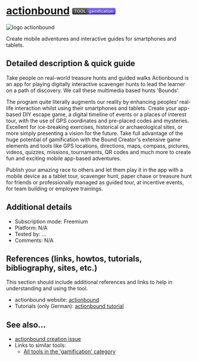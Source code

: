 # [actionbound](https://en.actionbound.com/?setlang)  [<img src="images/gamification.png" align="bottom">](https://github.com/e-CLOSE/Toolbox/issues?q=label%3A01_TOOL+label%3Agamification)
![logo actionbound](https://user-images.githubusercontent.com/96419022/157419794-759d9c8d-c0b5-4c4c-8044-03bf953af142.png)

Create mobile adventures and interactive guides for smartphones and tablets.


## Detailed description & quick guide

Take people on real-world treasure hunts and guided walks
Actionbound is an app for playing digitally interactive scavenger hunts to lead the learner on a path of discovery. We call these multimedia based hunts 'Bounds'.


The program quite literally augments our reality by enhancing peoples’ real-life interaction whilst using their smartphones and tablets. Create your app-based DIY escape game, a digital timeline of events or a places of interest tour, with the use of GPS coordinates and pre-placed codes and mysteries.
Excellent for ice-breaking exercises, historical or archaeological sites, or more simply presenting a vision for the future. Take full advantage of the huge potential of gamification with the Bound Creator's extensive game elements and tools like GPS locations, directions, maps, compass, pictures, videos, quizzes, missions, tournaments, QR codes and much more to create fun and exciting mobile app-based adventures.


Publish your amazing race to others and let them play it in the app with a mobile device as a tablet tour, scavenger hunt, paper chase or treasure hunt for friends or professionally managed as guided tour, at incentive events, for team building or employee trainings.


## Additional details

- Subscription mode: Freemium
- Platform: N/A
- Tested by: ...
- Comments: N/A


## References (links, howtos, tutorials, bibliography, sites, etc.)

This section should include additional references and links to help in
understanding and using the tool.

- actionbound website: [actionbound](https://en.actionbound.com/?setlang)
- Tutorials (only German): [actionbound tutorial](https://www.youtube.com/channel/UChwtmdusgG7z6MoQTWoDXMA/videos)


## See also...

- [actionbound creation issue](https://github.com/e-CLOSE/Toolbox/issues/76)
- Links to similar tools:
  - [All tools in the 'gamification' category](https://github.com/e-CLOSE/Toolbox/issues?q=label%3A01_TOOL+label%3Agamification)
